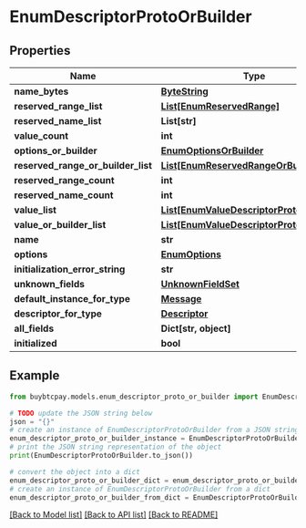 # EnumDescriptorProtoOrBuilder


## Properties

Name | Type | Description | Notes
------------ | ------------- | ------------- | -------------
**name_bytes** | [**ByteString**](ByteString.md) |  | [optional] 
**reserved_range_list** | [**List[EnumReservedRange]**](EnumReservedRange.md) |  | [optional] 
**reserved_name_list** | **List[str]** |  | [optional] 
**value_count** | **int** |  | [optional] 
**options_or_builder** | [**EnumOptionsOrBuilder**](EnumOptionsOrBuilder.md) |  | [optional] 
**reserved_range_or_builder_list** | [**List[EnumReservedRangeOrBuilder]**](EnumReservedRangeOrBuilder.md) |  | [optional] 
**reserved_range_count** | **int** |  | [optional] 
**reserved_name_count** | **int** |  | [optional] 
**value_list** | [**List[EnumValueDescriptorProto]**](EnumValueDescriptorProto.md) |  | [optional] 
**value_or_builder_list** | [**List[EnumValueDescriptorProtoOrBuilder]**](EnumValueDescriptorProtoOrBuilder.md) |  | [optional] 
**name** | **str** |  | [optional] 
**options** | [**EnumOptions**](EnumOptions.md) |  | [optional] 
**initialization_error_string** | **str** |  | [optional] 
**unknown_fields** | [**UnknownFieldSet**](UnknownFieldSet.md) |  | [optional] 
**default_instance_for_type** | [**Message**](Message.md) |  | [optional] 
**descriptor_for_type** | [**Descriptor**](Descriptor.md) |  | [optional] 
**all_fields** | **Dict[str, object]** |  | [optional] 
**initialized** | **bool** |  | [optional] 

## Example

```python
from buybtcpay.models.enum_descriptor_proto_or_builder import EnumDescriptorProtoOrBuilder

# TODO update the JSON string below
json = "{}"
# create an instance of EnumDescriptorProtoOrBuilder from a JSON string
enum_descriptor_proto_or_builder_instance = EnumDescriptorProtoOrBuilder.from_json(json)
# print the JSON string representation of the object
print(EnumDescriptorProtoOrBuilder.to_json())

# convert the object into a dict
enum_descriptor_proto_or_builder_dict = enum_descriptor_proto_or_builder_instance.to_dict()
# create an instance of EnumDescriptorProtoOrBuilder from a dict
enum_descriptor_proto_or_builder_from_dict = EnumDescriptorProtoOrBuilder.from_dict(enum_descriptor_proto_or_builder_dict)
```
[[Back to Model list]](../README.md#documentation-for-models) [[Back to API list]](../README.md#documentation-for-api-endpoints) [[Back to README]](../README.md)


